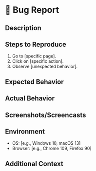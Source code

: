 # 🐛 Bug Report

## **Description**
<!-- Provide a clear and concise description of the bug. -->

## **Steps to Reproduce**
1. Go to [specific page].
2. Click on [specific action].
3. Observe [unexpected behavior].

## **Expected Behavior**
<!-- Describe what you expected to happen. -->

## **Actual Behavior**
<!-- Describe what actually happened. -->

## **Screenshots/Screencasts**
<!-- Attach screenshots or screencasts, if applicable. -->

## **Environment**
- OS: [e.g., Windows 10, macOS 13]
- Browser: [e.g., Chrome 109, Firefox 90]

## **Additional Context**
<!-- Add any other context about the problem here. -->